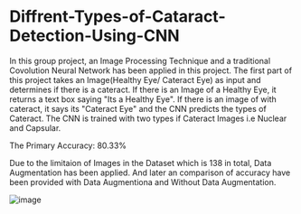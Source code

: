 # Diffrent-Types-of-Cataract-Detection-Using-CNN

In this group project, an Image Processing Technique and a traditional Covolution Neural Network has been applied in this project. The first part of this project takes an Image(Healthy Eye/ Cateract Eye) as input and determines if there is a cateract. If there is an Image of a Healthy Eye, it returns a text box saying "Its a Healthy Eye". If there is an image of with cateract, it says its "Cateract Eye" and the CNN predicts the types of Cateract. The CNN is trained with two types if Cateract Images i.e Nuclear and Capsular.

The Primary Accuracy: 80.33%

Due to the limitaion of Images in the Dataset which is 138 in total, Data Augmentation has been applied. And later an comparison of accuracy have been provided with Data Augmentiona and Without Data Augmentation.


![image](https://user-images.githubusercontent.com/64612965/146973423-eaea2e8b-1cd7-4442-b8dc-f397b13354f4.png)



